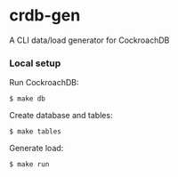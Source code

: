 # crdb-gen
A CLI data/load generator for CockroachDB

### Local setup

Run CockroachDB:
```
$ make db
```

Create database and tables:
```
$ make tables
```

Generate load:
```
$ make run
```